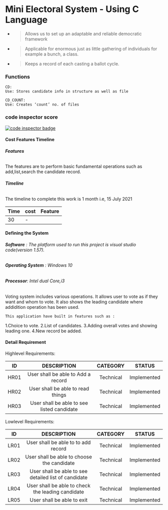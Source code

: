 # Mini Electoral System - Using C Language

- > Allows us to set up an adaptable and reliable democratic framework 
- > Applicable for enormous just as little gathering of individuals for example a bunch, a class. 
- > Keeps a record of each casting a ballot cycle.

### Functions 

    CD: 
    Use: Stores candidate info in structure as well as file

    CD_COUNT:
    Use: Creates ‘count’ no. of files 

    
### code inspector score

<a href="https://frontend.code-inspector.com/public/user/github/stepin314196">
   <img src="https://code-inspector.com/public/badge/user/github/stepin314196?style=dark" alt="code inspector badge" />
</a>

#### Cost Features Timeline

###### **Features**
The features are to perform basic fundamental operations such as add,list,search the candidate record.

###### **Timeline**
The timeline to complete this work is 1 month i.e, 15 July 2021


  
  | Time | cost | Feature |
  |------| -----|---------|
  | 30   |  -    |         |


#### Defining the System

###### **Software** :  The platform  used to run  this project is visual studio code(version 1.57).
###### **Operating System** :  Windows 10
###### **Processor**: Intel dual Core,i3

Voting system includes various operations. It allows user to vote as if they want and whom to vote. It also shows the leading candidate where addidition operation has been used.

    This application have built in features such as :
    
  1.Choice to vote.
  2.List of candidates.
  3.Adding overall votes and showing leading one.
  4.New record be added.
  
  
  #### **Detail Requirement**

Highlevel Requirements:

  |  ID   |     DESCRIPTION                     |   CATEGORY  |  STATUS      |       
  |:-----:|:-----------------------------------:|:-----------:|:------------:|
  |HR01   |User shall be able to Add a record   | Technical   | Implemented  |
  | HR02  |User shall be able to read things | Technical   | Implemented  |
  |HR03   | User shall be able to see listed candidate   | Technical   |Implemented   |

Lowlevel Requirements:
 
   |  ID   |     DESCRIPTION                     |   CATEGORY  |  STATUS      |       
  |:-----:|:-----------------------------------:|:-----------:|:------------:|
  |LR01  |User shall be able to  to add record  | Technical   | Implemented  |
  |LR02  |User shall be able to choose the candidate | Technical   | Implemented  |
  |LR03   | User shall be able to see detailed list of candidate | Technical   |Implemented   |
  |LR04 | User shall be able to check the leading candidate |Technical|Implemented|
  |LR05| User shall be able to exit |Technical|Implemented|
